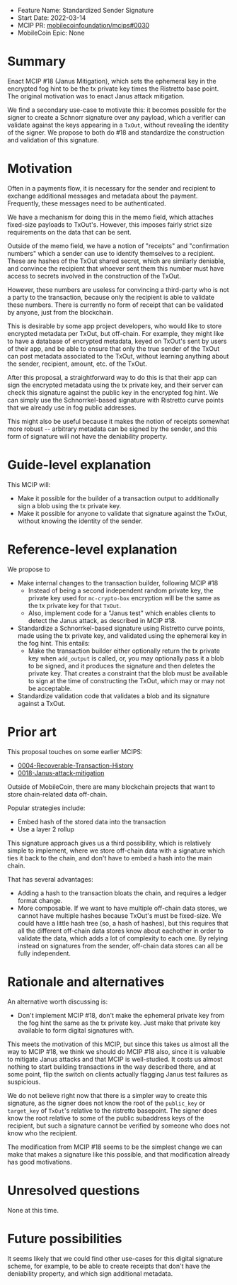 - Feature Name: Standardized Sender Signature
- Start Date: 2022-03-14
- MCIP PR: [mobilecoinfoundation/mcips#0030](https://github.com/mobilecoinfoundation/mcips/pull/0030)
- MobileCoin Epic: None

# Summary
[summary]: #summary

Enact MCIP #18 (Janus Mitigation), which sets the ephemeral key in the encrypted fog hint
to be the tx private key times the Ristretto base point. The original motivation was to enact
Janus attack mitigation.

We find a secondary use-case to motivate this: it becomes possible for the signer to create
a Schnorr signature over any payload, which a verifier can validate against the keys appearing
in a `TxOut`, without revealing the identity of the signer. We propose to both do #18 and standardize
the construction and validation of this signature.

# Motivation
[motivation]: #motivation

Often in a payments flow, it is necessary for the sender and recipient to exchange additional messages
and metadata about the payment. Frequently, these messages need to be authenticated.

We have a mechanism for doing this in the memo field, which attaches fixed-size payloads to TxOut's.
However, this imposes fairly strict size requirements on the data that can be sent.

Outside of the memo field, we have a notion of "receipts" and "confirmation numbers" which a sender
can use to identify themselves to a recipient. These are hashes of the TxOut shared secret, which
are similarly deniable, and convince the recipient that whoever sent them this number must have access
to secrets involved in the construction of the TxOut.

However, these numbers are useless for convincing a third-party who is not a party to the transaction,
because only the recipient is able to validate these numbers. There is currently no form of receipt that
can be validated by anyone, just from the blockchain.

This is desirable by some app project developers, who would like to store encrypted metadata per TxOut,
but off-chain. For example, they might like to have a database of encrypted metadata, keyed on TxOut's sent
by users of their app, and be able to ensure that only the true sender of the TxOut can post metadata associated
to the TxOut, without learning anything about the sender, recipient, amount, etc. of the TxOut.

After this proposal, a straightforward way to do this is that their app can sign the encrypted metadata using
the tx private key, and their server can check this signature against the public key in the encrypted fog hint.
We can simply use the Schnorrkel-based signature with Ristretto curve points that we already use in fog public addresses.

This might also be useful because it makes the notion of receipts somewhat more robust -- arbitrary metadata
can be signed by the sender, and this form of signature will not have the deniability property.

# Guide-level explanation
[guide-level-explanation]: #guide-level-explanation

This MCIP will:

* Make it possible for the builder of a transaction output to additionally sign a blob
    using the tx private key.
* Make it possible for anyone to validate that signature against the TxOut, without
    knowing the identity of the sender.

# Reference-level explanation
[Reference-level-explanation]: #reference-level-explanation

We propose to

* Make internal changes to the transaction builder, following MCIP #18
  * Instead of being a second independent random private key, the private key used
    for `mc-crypto-box` encryption will be the same as the tx private key for that
    `TxOut`.
  * Also, implement code for a "Janus test" which enables clients to detect the
    Janus attack, as described in MCIP #18.
* Standardize a Schnorrkel-based signature using Ristretto curve points, made using the tx private key,
  and validated using the ephemeral key in the fog hint. This entails:
  * Make the transaction builder either optionally return the tx private key when `add_output` is called,
    or, you may optionally pass it a blob to be signed, and it produces the signature and then deletes the
    private key. That creates a constraint that the blob must be available to sign at the time of constructing
    the TxOut, which may or may not be acceptable.
* Standardize validation code that validates a blob and its signature against a TxOut.

# Prior art
[prior-art]: #prior-art

This proposal touches on some earlier MCIPS:

* [0004-Recoverable-Transaction-History](https://github.com/mobilecoinfoundation/mcips/pull/0004)
* [0018-Janus-attack-mitigation](https://github.com/mobilecoinfoundation/mcips/pull/0018)

Outside of MobileCoin, there are many blockchain projects that want to store chain-related data off-chain.

Popular strategies include:
* Embed hash of the stored data into the transaction
* Use a layer 2 rollup

This signature approach gives us a third possibility, which is relatively simple to implement,
where we store off-chain data with a signature which ties it back to the chain,
and don't have to embed a hash into the main chain.

That has several advantages:
* Adding a hash to the transaction bloats the chain, and requires a ledger format change.
* More composable. If we want to have multiple off-chain data stores, we cannot have multiple hashes
  because TxOut's must be fixed-size. We could have a little hash tree (so, a hash of hashes), but this
  requires that all the different off-chain data stores know about eachother in order to validate the
  data, which adds a lot of complexity to each one. By relying instead on signatures from the sender,
  off-chain data stores can all be fully independent.

# Rationale and alternatives
[rationale-and-alternatives]: #rationale-and-alternatives

An alternative worth discussing is:

* Don't implement MCIP #18, don't make the ephemeral private key from the fog hint
  the same as the tx private key. Just make that private key available to form
  digital signatures with.

This meets the motivation of this MCIP, but since this takes us almost all the way
to MCIP #18, we think we should do MCIP #18 also, since it is valuable to mitigate
Janus attacks and that MCIP is well-studied. It costs us almost nothing to start
building transactions in the way described there, and at some point, flip the switch
on clients actually flagging Janus test failures as suspicious.

We do not believe right now that there is a simpler way to create this signature,
as the signer does not know the root of the `public_key` or `target_key` of `TxOut`'s
relative to the ristretto basepoint. The signer does know the root relative to some of
the public subaddress keys of the recipient, but such a signature cannot be verified
by someone who does not know who the recipient.

The modification from MCIP #18 seems to be the simplest change we can make that makes
a signature like this possible, and that modification already has good motivations.

# Unresolved questions
[unresolved-questions]: #unresolved-questions

None at this time.
  
# Future possibilities
[future-possibilities]: #future-possibilities

It seems likely that we could find other use-cases for this digital signature scheme,
for example, to be able to create receipts that don't have the deniability property,
and which sign additional metadata.

